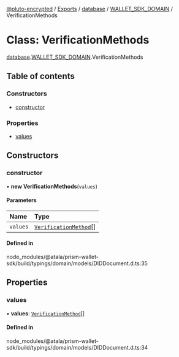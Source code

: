 [@pluto-encrypted](../README.md) / [Exports](../modules.md) / [database](../modules/database-1.md) / [WALLET\_SDK\_DOMAIN](../modules/database-1.WALLET_SDK_DOMAIN.md) / VerificationMethods

# Class: VerificationMethods

[database](../modules/database-1.md).[WALLET\_SDK\_DOMAIN](../modules/database-1.WALLET_SDK_DOMAIN.md).VerificationMethods

## Table of contents

### Constructors

- [constructor](database-1.WALLET_SDK_DOMAIN.VerificationMethods.md#constructor)

### Properties

- [values](database-1.WALLET_SDK_DOMAIN.VerificationMethods.md#values)

## Constructors

### constructor

• **new VerificationMethods**(`values`)

#### Parameters

| Name | Type |
| :------ | :------ |
| `values` | [`VerificationMethod`](database-1.WALLET_SDK_DOMAIN.VerificationMethod.md)[] |

#### Defined in

node_modules/@atala/prism-wallet-sdk/build/typings/domain/models/DIDDocument.d.ts:35

## Properties

### values

• **values**: [`VerificationMethod`](database-1.WALLET_SDK_DOMAIN.VerificationMethod.md)[]

#### Defined in

node_modules/@atala/prism-wallet-sdk/build/typings/domain/models/DIDDocument.d.ts:34
